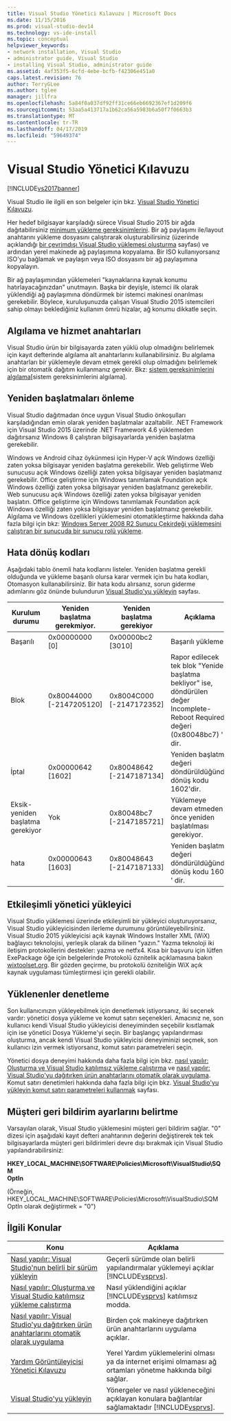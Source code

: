 ```yaml
---
title: Visual Studio Yönetici Kılavuzu | Microsoft Docs
ms.date: 11/15/2016
ms.prod: visual-studio-dev14
ms.technology: vs-ide-install
ms.topic: conceptual
helpviewer_keywords:
- network installation, Visual Studio
- administrator guide, Visual Studio
- installing Visual Studio, administrator guide
ms.assetid: 4af353f5-6cfd-4ebe-bcfb-f42306e451a0
caps.latest.revision: 76
author: TerryGLee
ms.author: tglee
manager: jillfra
ms.openlocfilehash: 5a84f0a037df92ff31ce66eb6692367ef1d209f6
ms.sourcegitcommit: 53aa5a413717a1b62ca56a5983b6a50f7f0663b3
ms.translationtype: MT
ms.contentlocale: tr-TR
ms.lasthandoff: 04/17/2019
ms.locfileid: "59649374"
---
```

# <a name="visual-studio-administrator-guide"></a>Visual Studio Yönetici Kılavuzu
[!INCLUDE[vs2017banner](../includes/vs2017banner.md)]

Visual Studio ile ilgili en son belgeler için bkz. [Visual Studio Yönetici Kılavuzu](/visualstudio/install/visual-studio-administrator-guide).

Her hedef bilgisayar karşıladığı sürece Visual Studio 2015 bir ağda dağıtabilirsiniz [minimum yükleme gereksinimlerini](https://visualstudio.microsoft.com/vs/older-downloads/). Bir ağ paylaşımı ile/layout anahtarını yükleme dosyasını çalıştırarak oluşturabilirsiniz (üzerinde açıklandığı [bir çevrimdışı Visual Studio yüklemesi oluşturma](../install/create-an-offline-installation-of-visual-studio.md) sayfası) ve ardından yerel makinede ağ paylaşımına kopyalama. Bir ISO kullanıyorsanız ISO'yu bağlamak ve paylaşın veya ISO dosyasını bir ağ paylaşımına kopyalayın.  
  
 Bir ağ paylaşımından yüklemeleri "kaynaklarına kaynak konumu hatırlayacağınızdan" unutmayın. Başka bir deyişle, istemci ilk olarak yüklendiği ağ paylaşımına döndürmek bir istemci makinesi onarılması gerekebilir. Böylece, kuruluşunuzda çalışan Visual Studio 2015 istemcileri sahip olmayı beklediğiniz kullanım ömrü hizalar, ağ konumu dikkatle seçin.  
  
## <a name="detection-and-servicing-keys"></a>Algılama ve hizmet anahtarları  
 Visual Studio ürün bir bilgisayarda zaten yüklü olup olmadığını belirlemek için kayıt defterinde algılama alt anahtarlarını kullanabilirsiniz. Bu algılama anahtarları bir yüklemeyle devam etmek gerekli olup olmadığını belirlemek için bir otomatik dağıtım kullanmanız gerekir.  Bkz: [sistem gereksinimlerini algılama](../extensibility/internals/detecting-system-requirements.md)[sistem gereksinimlerini algılama].  
  
## <a name="avoiding-reboots"></a>Yeniden başlatmaları önleme  
 Visual Studio dağıtmadan önce uygun Visual Studio önkoşulları karşıladığından emin olarak yeniden başlatmalar azaltabilir. .NET Framework için Visual Studio 2015 üzerinde .NET Framework 4.6 yüklemeden dağıtırsanız Windows 8 çalıştıran bilgisayarlarda yeniden başlatma gerekebilir.  
  
 Windows ve Android cihaz öykünmesi için Hyper-V açık Windows özelliği zaten yoksa bilgisayar yeniden başlatma gerekebilir. Web geliştirme Web sunucusu açık Windows özelliği zaten yoksa bilgisayar yeniden başlatmanız gerekebilir. Office geliştirme için Windows tanımlamak Foundation açık Windows özelliği zaten yoksa bilgisayar yeniden başlatmanız gerekebilir. Web sunucusu açık Windows özelliği zaten yoksa bilgisayar yeniden başlatın. Office geliştirme için Windows tanımlamak Foundation açık Windows özelliği zaten yoksa bilgisayar yeniden başlatmanız gerekebilir. Algılama ve Windows özellikleri yüklemesini otomatikleştirme hakkında daha fazla bilgi için bkz: [Windows Server 2008 R2 Sunucu Çekirdeği yüklemesini çalıştıran bir sunucuda bir sunucu rolü yükleme](https://technet.microsoft.com/library/ee441260(v=ws.10).aspx).  
  
## <a name="error-return-codes"></a>Hata dönüş kodları  
 Aşağıdaki tablo önemli hata kodlarını listeler. Yeniden başlatma gerekli olduğunda ve yükleme başarılı olursa karar vermek için bu hata kodları, Otomasyon kullanabilirsiniz. Bir hata kodu alırsanız, sorun giderme adımlarını göz önünde bulundurun [Visual Studio'yu yükleyin](../install/install-visual-studio-2015.md) sayfası.  
  
|Kurulum durumu|Yeniden başlatma gerekmiyor.|Yeniden başlatma gerekiyor|Açıklama|  
|------------------|--------------------------|----------------------|-----------------|  
|Başarılı|0x00000000 [0]|0x00000bc2 [3010]|Başarılı yükleme.|  
|Blok|0x80044000 [-2147205120]|0x8004C000 [-2147172352]|Rapor edilecek tek blok "Yeniden başlatma bekliyor" ise, döndürülen değer Incomplete-Reboot Required değeri (0x80048bc7) ' dir.|  
|İptal|0x00000642 [1602]|0x80048642 [-2147187134]|Yeniden başlatma değeri döndürüldüğünde dönüş kodu 1602'dir.|  
|Eksik-yeniden başlatma gerekiyor|Yok|0x80048bc7 [-2147185721]|Yüklemeye devam etmeden önce yeniden başlatılması gerekiyor.|  
|hata|0x00000643 [1603]|0x80048643 [-2147187133]|Yeniden başlatma değeri döndürüldüğünde dönüş kodu 1603 ' dir.|  
  
## <a name="interactive-administrator-installer"></a>Etkileşimli yönetici yükleyici  
 Visual Studio yüklemesi üzerinde etkileşimli bir yükleyici oluşturuyorsanız, Visual Studio yükleyicisinden ilerleme durumunu görüntüleyebilirsiniz. Visual Studio 2015 yükleyicisi açık kaynak Windows Installer XML (WiX) bağlayıcı teknolojisi, yerleşik olarak da bilinen "yazın." Yazma teknoloji iki iletişim protokollerini destekler: yazma ve netfx4. Kısa bir başvuru için lütfen ExePackage öğe için belgelerinde Protokolü öznitelik açıklamasına bakın [wixtoolset.org](http://wixtoolset.org/). Bir gözden geçirme, bu protokolü özniteliğin WiX açık kaynak uygulaması tümleştirmesi için gerekli olabilir.  
  
## <a name="controlling-what-is-installed"></a>Yüklenenler denetleme  
 Son kullanıcınızın yükleyebilmek için denetlemek istiyorsanız, iki seçenek vardır: yönetici dosya yükleme ve komut satırı seçenekleri. Amacınız ne, son kullanıcı kendi Visual Studio yükleyicisi deneyiminden seçebilir kısıtlamak için ise yönetici Dosya Yükleme'yi seçin. Bir başlangıç yapılandırması oluşturma, ancak kendi Visual Studio yükleyicisi deneyiminizi seçmek, son kullanıcı izin vermek istiyorsanız, komut satırı parametreleri seçin.  
  
 Yönetici dosya deneyimi hakkında daha fazla bilgi için bkz. [nasıl yapılır: Oluşturma ve Visual Studio katılımsız yükleme çalıştırma](../install/how-to-create-and-run-an-unattended-installation-of-visual-studio.md) ve [nasıl yapılır: Visual Studio'yu dağıtırken ürün anahtarlarını otomatik olarak uygulama](../install/how-to-automatically-apply-product-keys-when-deploying-visual-studio.md).  Komut satırı denetimleri hakkında daha fazla bilgi için bkz. [Visual Studio'yu yükleyin komut satırı parametreleri kullanmak](../install/use-command-line-parameters-to-install-visual-studio.md) sayfası.  
  
## <a name="specifying-customer-feedback-settings"></a>Müşteri geri bildirim ayarlarını belirtme  

Varsayılan olarak, Visual Studio yüklemesini müşteri geri bildirim sağlar. "0" dizesi için aşağıdaki kayıt defteri anahtarının değerini değiştirerek tek tek bilgisayarlarda müşteri geri bildirimleri devre dışı bırakmak için Visual Studio yapılandırabilirsiniz:  
  
**HKEY_LOCAL_MACHINE\SOFTWARE\Policies\Microsoft\VisualStudio\SQM**  
**OptIn**  
  
(Örneğin, HKEY_LOCAL_MACHINE\SOFTWARE\Policies\Microsoft\VisualStudio\SQM OptIn olarak değiştirmek = "0")  
  
## <a name="related-topics"></a>İlgili Konular  
  
|Konu|Açıklama|  
|-----------|-----------------|  
|[Nasıl yapılır: Visual Studio'nun belirli bir sürüm yükleyin](../install/how-to-install-a-specific-release-of-visual-studio.md)|Geçerli sürümde olan belirli yapılandırmalar yüklemeyi açıklar [!INCLUDE[vsprvs](../includes/vsprvs-md.md)].|  
|[Nasıl yapılır: Oluşturma ve Visual Studio katılımsız yükleme çalıştırma](../install/how-to-create-and-run-an-unattended-installation-of-visual-studio.md)|Nasıl yüklendiğini açıklar [!INCLUDE[vsprvs](../includes/vsprvs-md.md)] katılımsız modda.|  
|[Nasıl yapılır: Visual Studio'yu dağıtırken ürün anahtarlarını otomatik olarak uygulama](../install/how-to-automatically-apply-product-keys-when-deploying-visual-studio.md)|Birden çok makineye dağıtırken ürün anahtarlarını uygulama açıklar.|  
|[Yardım Görüntüleyicisi Yönetici Kılavuzu](../ide/help-viewer-administrator-guide.md)|Yerel Yardım yüklemelerini olması ya da internet erişimi olmaması ağ ortamları yönetme hakkında bilgi sağlar.|  
|[Visual Studio'yu yükleyin](../install/install-visual-studio-2015.md)|Yönergeler ve nasıl yükleneceğini açıklayan konulara bağlantılar sağlamaktadır [!INCLUDE[vsprvs](../includes/vsprvs-md.md)].|